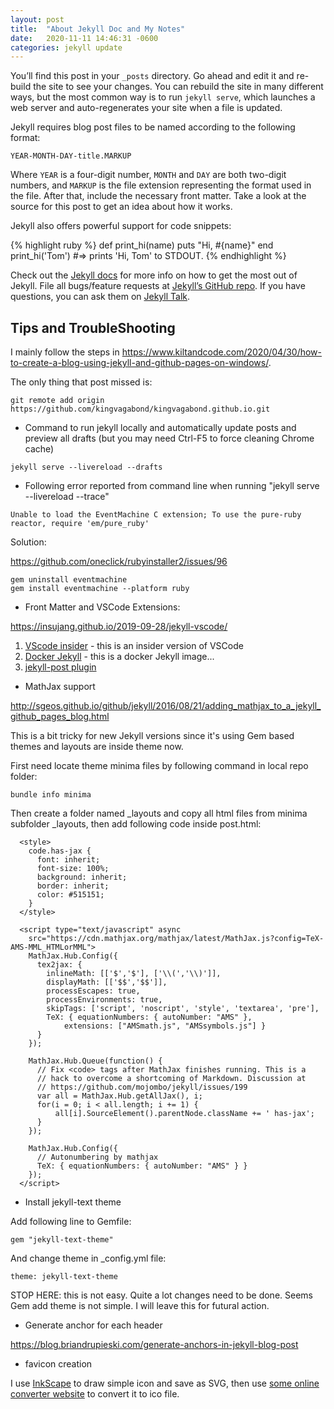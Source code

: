 ```yaml
---
layout: post
title:  "About Jekyll Doc and My Notes"
date:   2020-11-11 14:46:31 -0600
categories: jekyll update
---
```

You’ll find this post in your `_posts` directory. Go ahead and edit it and re-build the site to see your changes. You can rebuild the site in many different ways, but the most common way is to run `jekyll serve`, which launches a web server and auto-regenerates your site when a file is updated.

Jekyll requires blog post files to be named according to the following format:

`YEAR-MONTH-DAY-title.MARKUP`

Where `YEAR` is a four-digit number, `MONTH` and `DAY` are both two-digit numbers, and `MARKUP` is the file extension representing the format used in the file. After that, include the necessary front matter. Take a look at the source for this post to get an idea about how it works.

Jekyll also offers powerful support for code snippets:

{% highlight ruby %}
def print_hi(name)
  puts "Hi, #{name}"
end
print_hi('Tom')
#=> prints 'Hi, Tom' to STDOUT.
{% endhighlight %}

Check out the [Jekyll docs][jekyll-docs] for more info on how to get the most out of Jekyll. File all bugs/feature requests at [Jekyll’s GitHub repo][jekyll-gh]. If you have questions, you can ask them on [Jekyll Talk][jekyll-talk].

[jekyll-docs]: https://jekyllrb.com/docs/home
[jekyll-gh]:   https://github.com/jekyll/jekyll
[jekyll-talk]: https://talk.jekyllrb.com/

## Tips and TroubleShooting

I mainly follow the steps in https://www.kiltandcode.com/2020/04/30/how-to-create-a-blog-using-jekyll-and-github-pages-on-windows/.

The only thing that post missed is:

```
git remote add origin https://github.com/kingvagabond/kingvagabond.github.io.git
```

* Command to run jekyll locally and automatically update posts and preview all drafts (but you may need Ctrl-F5 to force cleaning Chrome cache)

```
jekyll serve --livereload --drafts
```

* Following error reported from command line when running "jekyll serve --livereload --trace"

```
Unable to load the EventMachine C extension; To use the pure-ruby reactor, require 'em/pure_ruby'
```

Solution:

https://github.com/oneclick/rubyinstaller2/issues/96

```
gem uninstall eventmachine
gem install eventmachine --platform ruby
```

* Front Matter and VSCode Extensions:

https://insujang.github.io/2019-09-28/jekyll-vscode/

1. [VScode insider](https://code.visualstudio.com/insiders/) - this is an insider version of VSCode
2. [Docker Jekyll](https://hub.docker.com/r/jekyll/jekyll/) - this is a docker Jekyll image...
3. [jekyll-post plugin](https://marketplace.visualstudio.com/items?itemName=rohgarg.jekyll-post)

* MathJax support

http://sgeos.github.io/github/jekyll/2016/08/21/adding_mathjax_to_a_jekyll_github_pages_blog.html

This is a bit tricky for new Jekyll versions since it's using Gem based themes and layouts are inside theme now.

First need locate theme minima files by following command in local repo folder:

```
bundle info minima
```

Then create a folder named _layouts and copy all html files from minima subfolder _layouts, then add following code inside post.html:

```
  <style>
    code.has-jax {
      font: inherit;
      font-size: 100%;
      background: inherit;
      border: inherit;
      color: #515151;
    }
  </style>

  <script type="text/javascript" async
    src="https://cdn.mathjax.org/mathjax/latest/MathJax.js?config=TeX-AMS-MML_HTMLorMML">
    MathJax.Hub.Config({
      tex2jax: {
        inlineMath: [['$','$'], ['\\(','\\)']],
        displayMath: [['$$','$$']],
        processEscapes: true,
        processEnvironments: true,
        skipTags: ['script', 'noscript', 'style', 'textarea', 'pre'],
        TeX: { equationNumbers: { autoNumber: "AMS" },
            extensions: ["AMSmath.js", "AMSsymbols.js"] }
      }
    });

    MathJax.Hub.Queue(function() {
      // Fix <code> tags after MathJax finishes running. This is a
      // hack to overcome a shortcoming of Markdown. Discussion at
      // https://github.com/mojombo/jekyll/issues/199
      var all = MathJax.Hub.getAllJax(), i;
      for(i = 0; i < all.length; i += 1) {
          all[i].SourceElement().parentNode.className += ' has-jax';
      }
    });

    MathJax.Hub.Config({
      // Autonumbering by mathjax
      TeX: { equationNumbers: { autoNumber: "AMS" } }
    });
  </script>
```

* Install jekyll-text theme

Add following line to Gemfile:

```
gem "jekyll-text-theme"
```

And change theme in _config.yml file:

```
theme: jekyll-text-theme
```

STOP HERE: this is not easy. Quite a lot changes need to be done. Seems Gem add theme is not simple. I will leave this for futural action.

* Generate anchor for each header

https://blog.briandrupieski.com/generate-anchors-in-jekyll-blog-post

* favicon creation

I use [InkScape](https://inkscape.org/) to draw simple icon and save as SVG, then use [some online converter website](https://cloudconvert.com/svg-to-ico) to convert it to ico file.
